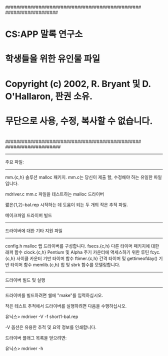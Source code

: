 ################################################# ###################
# CS:APP 말록 연구소
# 학생들을 위한 유인물 파일
#
# Copyright (c) 2002, R. Bryant 및 D. O'Hallaron, 판권 소유.
# 무단으로 사용, 수정, 복사할 수 없습니다.
#
################################################# ####################

***********
주요 파일:
***********

mm.{c,h}
솔루션 malloc 패키지. mm.c는 당신이 제출 할, 수정해야 하는 유일한 파일입니다.

mdriver.c
mm.c 파일을 테스트하는 malloc 드라이버

짧은{1,2}-bal.rep
시작하는 데 도움이 되는 두 개의 작은 추적 파일.

메이크파일
드라이버 빌드

**********************************
드라이버에 대한 기타 지원 파일
**********************************

config.h malloc 랩 드라이버를 구성합니다.
fsecs.{c,h} 다른 타이머 패키지에 대한 래퍼 함수
clock.{c,h} Pentium 및 Alpha 주기 카운터에 액세스하기 위한 루틴
fcyc.{c,h} 사이클 카운터 기반 타이머 함수
ftimer.{c,h} 간격 타이머 및 gettimeofday() 기반 타이머 함수
memlib.{c,h} 힙 및 sbrk 함수를 모델링합니다.

*******************************
드라이버 빌드 및 실행
*******************************
드라이버를 빌드하려면 쉘에 "make"를 입력하십시오.

작은 테스트 추적에서 드라이버를 실행하려면 다음을 수행하십시오.

유닉스> mdriver -V -f short1-bal.rep

-V 옵션은 유용한 추적 및 요약 정보를 인쇄합니다.

드라이버 플래그 목록을 얻으려면:

유닉스> mdriver -h


